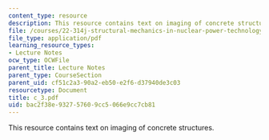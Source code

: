 ```yaml
---
content_type: resource
description: This resource contains text on imaging of concrete structures.
file: /courses/22-314j-structural-mechanics-in-nuclear-power-technology-fall-2006/bac2f38e932757609cc5066e9cc7cb81_c_3.pdf
file_type: application/pdf
learning_resource_types:
- Lecture Notes
ocw_type: OCWFile
parent_title: Lecture Notes
parent_type: CourseSection
parent_uid: cf51c2a3-90a2-eb50-e2f6-d37940de3c03
resourcetype: Document
title: c_3.pdf
uid: bac2f38e-9327-5760-9cc5-066e9cc7cb81
---
```

This resource contains text on imaging of concrete structures.